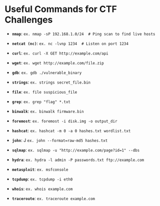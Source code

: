 # Useful Commands for CTF Challenges

- **`nmap`**: 
  ```ex. nmap -sP 192.168.1.0/24  # Ping scan to find live hosts```

- **`netcat (nc)`**: 
  ```ex. nc -lvnp 1234  # Listen on port 1234```

- **`curl`**: 
  ```ex. curl -X GET http://example.com/api```

- **`wget`**:
  ```ex. wget http://example.com/file.zip```

- **`gdb`**: 
  ```ex. gdb ./vulnerable_binary```

- **`strings`**: 
  ```ex. strings secret_file.bin```

- **`file`**: 
  ```ex. file suspicious_file```

- **`grep`**: 
  ```ex. grep "flag" *.txt```

- **`binwalk`**: 
  ```ex. binwalk firmware.bin```

- **`foremost`**: 
  ```ex. foremost -i disk.img -o output_dir```

- **`hashcat`**: 
  ```ex. hashcat -m 0 -a 0 hashes.txt wordlist.txt```

- **`john`**: J
  ```ex. john --format=raw-md5 hashes.txt```

- **`sqlmap`**: 
  ```ex. sqlmap -u "http://example.com/page?id=1" --dbs```

- **`hydra`**: 
  ```ex. hydra -l admin -P passwords.txt ftp://example.com```

- **`metasploit`**: 
  ```ex. msfconsole```

- **`tcpdump`**: 
  ```ex. tcpdump -i eth0```

- **`whois`**: 
  ```ex. whois example.com```

- **`traceroute`**: 
  ```ex. traceroute example.com```
